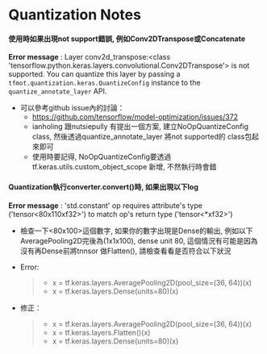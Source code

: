 Quantization Notes
=================


#### 使用時如果出現not support錯誤, 例如Conv2DTranspose或Concatenate
<b>Error message</b> : Layer conv2d_transpose:<class 'tensorflow.python.keras.layers.convolutional.Conv2DTranspose'> is not supported. You can quantize this layer by passing a `tfmot.quantization.keras.QuantizeConfig` instance to the `quantize_annotate_layer` API.

- 可以參考github issue內的討論：
    - https://github.com/tensorflow/model-optimization/issues/372
    - ianholing 跟nutsiepully 有提出一個方案, 建立NoOpQuantizeConfig class, 然後透過quantize_annotate_layer 將not supported的 class包起來即可
    - 使用時要記得, NoOpQuantizeConfig要透過tf.keras.utils.custom_object_scope 新增, 不然執行時會錯


#### Quantization執行converter.convert()時, 如果出現以下log
<b>Error message</b> : 'std.constant' op requires attribute's type ('tensor<80x110xf32>') to match op's return type ('tensor<*xf32>')

- 檢查一下<80x100>這個數字,  如果你的數字出現是Dense的輸出, 例如以下AveragePooling2D完後為(1x1x100), dense unit 80, 這個情況有可能是因為沒有再Dense前將tnnsor 做Flatten(), 請檢查看看是否符合以下狀況
- Error:
  > - x = tf.keras.layers.AveragePooling2D(pool_size=(36, 64))(x)
  > - x = tf.keras.layers.Dense(units=80)(x)

- 修正：
  > - x = tf.keras.layers.AveragePooling2D(pool_size=(36, 64))(x)
  > - x = tf.keras.layers.Flatten()(x)
  > - x = tf.keras.layers.Dense(units=80)(x)


